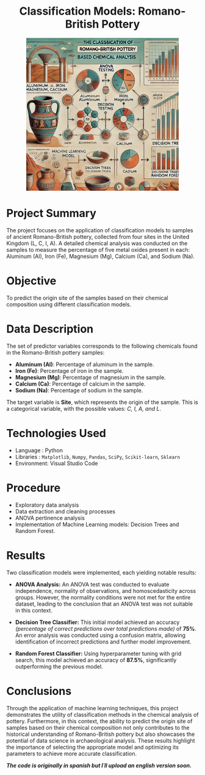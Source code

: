 <div align="center">
  
# Classification Models: Romano-British Pottery
<p>
  <img src="imagenes/intro.png" width="400">
</p>

</div>

# Project Summary

The project focuses on the application of classification models to samples of ancient Romano-British pottery, collected from four sites in the United Kingdom (L, C, I, A). A detailed chemical analysis was conducted on the samples to measure the percentage of five metal oxides present in each: Aluminum (Al), Iron (Fe), Magnesium (Mg), Calcium (Ca), and Sodium (Na).

# Objective

To predict the origin site of the samples based on their chemical composition using different classification models.

# Data Description

The set of predictor variables corresponds to the following chemicals found in the Romano-British pottery samples:

- **Aluminum (Al)**: Percentage of aluminum in the sample.
- **Iron (Fe)**: Percentage of iron in the sample.
- **Magnesium (Mg)**: Percentage of magnesium in the sample.
- **Calcium (Ca)**: Percentage of calcium in the sample.
- **Sodium (Na)**: Percentage of sodium in the sample.

The target variable is **Site**, which represents the origin of the sample. This is a categorical variable, with the possible values: *C, I, A, and L*.

# Technologies Used

* Language  : Python
* Libraries : `Matplotlib`, `Numpy`, `Pandas`, `SciPy`, `Scikit-learn`, `Sklearn`
* Environment: Visual Studio Code

# Procedure

* Exploratory data analysis
* Data extraction and cleaning processes
* ANOVA pertinence analysis
* Implementation of Machine Learning models: Decision Trees and Random Forest.

# Results

Two classification models were implemented, each yielding notable results:

* **ANOVA Analysis:** An ANOVA test was conducted to evaluate independence, normality of observations, and homoscedasticity across groups. However, the normality conditions were not met for the entire dataset, leading to the conclusion that an ANOVA test was not suitable in this context.

* **Decision Tree Classifier:** This initial model achieved an accuracy *(percentage of correct predictions over total predictions made)* of **75%**. An error analysis was conducted using a confusion matrix, allowing identification of incorrect predictions and further model improvement.

* **Random Forest Classifier:** Using hyperparameter tuning with grid search, this model achieved an accuracy of **87.5%**, significantly outperforming the previous model.

# Conclusions

Through the application of machine learning techniques, this project demonstrates the utility of classification methods in the chemical analysis of pottery. Furthermore, in this context, the ability to predict the origin site of samples based on their chemical composition not only contributes to the historical understanding of Romano-British pottery but also showcases the potential of data science in archaeological analysis. These results highlight the importance of selecting the appropriate model and optimizing its parameters to achieve more accurate classification.

**_The code is originally in spanish but I´ll upload an english version soon._**
